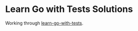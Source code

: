 # Learn Go with Tests Solutions

Working through [learn-go-with-tests](https://github.com/quii/learn-go-with-tests).
